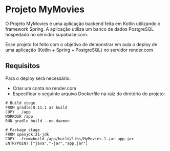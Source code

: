 # Projeto MyMovies

O Projeto MyMovies é uma aplicação backend feita em Kotlin utilizando o framework Spring. A aplicação utiliza um banco de dados PostgreSQL hospedado no servidor supabase.com.

Esse projeto foi feito com o objetivo de demonstrar em aula o deploy de uma aplicação (Kotlin + Spring + PostgreSQL) no servidor render.com

## Requisitos

Para o deploy será necessário:

- Criar um conta no render.com
- Especificar o seguinte arquivo Dockerfile na raiz do diretório do projeto:

```
# Build stage
FROM gradle:8.11.1 as build
COPY . /app
WORKDIR /app
RUN gradle build --no-daemon

# Package stage
FROM openjdk:21-jdk
COPY --from=build /app/build/libs/MyMovies-1.jar app.jar
ENTRYPOINT ["java","-jar","app.jar"]
```
